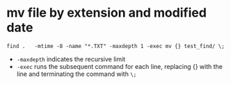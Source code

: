 
# mv file by extension and modified date
`find .   -mtime -8 -name "*.TXT" -maxdepth 1 -exec mv {} test_find/ \;`

- `-maxdepth` indicates the recursive limit
- `-exec` runs the subsequent command for each line, replacing {} with the line and terminating the command with `\;`
